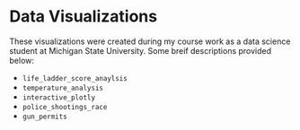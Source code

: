 # Data Visualizations

These visualizations were created during my course work as a data science student at Michigan State University. Some breif descriptions provided below:

* `life_ladder_score_anaylsis`
* `temperature_analysis`
* `interactive_plotly`
* `police_shootings_race`
* `gun_permits`
